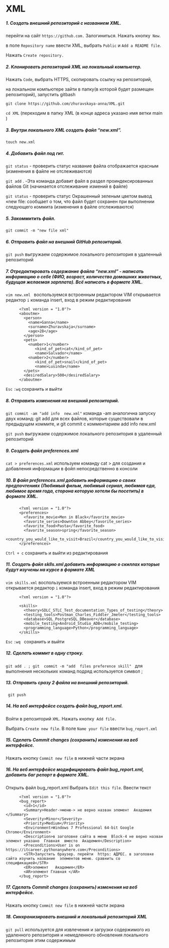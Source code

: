 # XML
##### 1. Создать внешний репозиторий c названием XML.

перейти на сайт `https://github.com.` Залогиниться. Нажать кнопку` New`.

в поле `Repository name` ввести XML, выбрать `Public` и `Add a README file`.

Нажать `Create repository.`

##### 2. Клонировать репозиторий XML на локальный компьютер.

Нажать `Code`, выбрать HTTPS, скопировать ссылку на репозиторий,

на локальном компьютере  зайти в папку(в которой будет размещен репозиторий), запустить  gitbash 

`git clone https://github.com/zhuravskaya-anna/XML.git`

`cd XML` (переходим в папку XML (в конце адреса указано имя ветки  main )

##### 3. Внутри локального XML создать файл “new.xml”.

 `touch new.xml`

##### 4. Добавить файл под гит.

`git status` - проверить статус название файла  отображается красным (изменения в файле не отслеживаются) 

`git add` . -Эта команда добавит файл в раздел проиндексированных файлов Git (начинается отслеживание измений в файле)

`git status` - проверить статус Окрашенный зеленым цветом вывод «new file: сообщает о том, что файл  будет сохранен при выполнении следующего коммита   (изменения в файле отслеживаются)

##### 5. Закоммитить файл.

`git commit -m "new file xml"`

##### 6. Отправить файл на внешний GitHub репозиторий.

`git push`  выгружаем содержимое локального репозитория в удаленный репозиторий


##### 7. Отредактировать содержание файла “new.xml” - написать информацию о себе (ФИО, возраст, количество домашних животных, будущая желаемая зарплата). Всё написать в формате XML.


`vim new.xml `   воспользуемся встроенным редактором VIM открывается редактор
`i` команда insert, вход в режим редактирования

          <?xml version = "1.0"?>
          <aboutme>
            <person>
              <name>Ganna</name>
              <surname>Zhuravskaja</surname>
              <age>28</age>
            </person>
            <pets>
              <number>1</number>
                 <kind_of_pet>cat</kind_of_pet>
                 <name>Salvador</name>
              <number>2</number>						
                 <kind_of_pet>snail</kind_of_pet>
                 <name>Lusinda</name>
            </pets>
            <desiredSalary>500</desiredSalary>
          </aboutme>

`Esc`
`:wq`  сохранить и выйти

##### 8. Отправить изменения на внешний репозиторий.

`git commit -am "add info  new.xml"`  команда -am  аналогична запуску двух команд: git add для всех файлов, которые существовали в предыдущем коммите, и git commit с комментарием add info  new.xml

`git push`  выгружаем содержимое локального репозитория в удаленный репозиторий



##### 9. Создать файл preferences.xml

`cat > preferences.xml` используем команду cat > для создания  и добавления информации в фойл непосредственно в консоли

##### 10. В файл preferences.xml добавить информацию о своих предпочтениях (Любимый фильм, любимый сериал, любимая еда, любимое время года, сторона которую хотели бы посетить) в формате XML.

          <?xml version = "1.0"?>
          <preferences>
            <favorite_movie>Men in Black</favorite_movie>
            <favorite_series>Downton Abbey</favorite_series>
            <favorite_food>Pasta</favorite_food>
            <favorite_season>spring</favorite_season>	
            <country_you_would_like_to_visit>Brazil</country_you_would_like_to_visit>
          </preferences>

`Ctrl + с`  сохранить и выйти из редактирования

#####  11. Создать файл sklls.xml добавить информацию о скиллах которые будут изучены на курсе в формате XML


`vim skills.xml`    воспользуемся встроенным редактором VIM открывается редактор
`i` команда insert, вход в режим редактирования

          <?xml version = "1.0"?>

          <skills>
            <theory>SDLC_STLC_Test_documentation_Types_of_testing</theory>
            <testing_tools>Postman_Charles_Fiddler_Jmeter</testing_tools>
            <database>SQL_PostgreSQL_DBeaver</database>
            <mobile_testing>Android_Studio_ADB</mobile_testing>
            <programming_language>Python</programming_language>
          </skills>
        

`Esc`
`:wq ` сохранить и выйти



##### 12. Сделать коммит в одну строку.
`git add . ; git  commit -m "add  files preference skill" `  для выполнения нескольких команд подряд используется  символ ;

##### 13. Отправить сразу 2 файла на внешний репозиторий.

` git push`

##### 14. На веб интерфейсе создать файл bug_report.xml.

Войти в репозиторий `XML`. Нажать кнопку` Add file.`

Выбрать `Create new file`. В поле `Name your file` ввести `bug_report.xml`

##### 15. Сделать Commit changes (сохранить) изменения на веб интерфейсе.


Нажать кнопку `Commit new filе` в нижней части экрана



##### 16. На веб интерфейсе модифицировать файл bug_report.xml, добавить баг репорт в формате XML.

Открыть файл bug_report.xml Выбрать  `Edit this file`. Ввести текст

          <?xml version = "1.0"?>
          <bug_report>
            <id>1</id>
            <Summary>Header->меню-> не верно назван элемент  Академия </Summary>
            <Severity>Minor</Severity>
            <Priority>Medium</Priority>
            <Environment>Windows 7 Professional 64-bit Google Chrome</Environment>
            <Description>в заголовке сайта в меню  Block-4 не верно назван элемент указано  Главная  вместо  Академия</Description>
            <Preconditions>User is on https://itcareer.pythonanywhere.com</Preconditions>
            <STR>Запустить браузер. перейти  https: АДРЕС. в заголовке сайта изучить название  элементов меню. сравнить со спецификацией</STR>
            <ER>элемент   Академия</ER>
            <AR>элемент Главная </AR>	
          </bug_report>



##### 17. Сделать Commit changes (сохранить) изменения на веб интерфейсе.

Нажать кнопку `Commit new filе` в нижней части экрана

##### 18. Синхронизировать внешний и локальный репозиторий XML

`git pull` используется для извлечения и загрузки содержимого из удаленного репозитория и немедленного обновления локального репозитория этим содержимым

